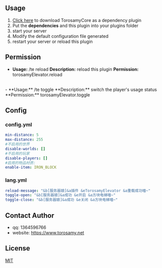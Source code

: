 ## Usage
1. [Click here](https://github.com/ToroSamy/TorosamyCore) to download TorosamyCore as a dependency plugin
2. Put the **dependencies** and this plugin into your plugins folder
3. start your server
4. Modify the default configuration file generated
5. restart your server or reload this plugin
## Permission
- **Usage:** /te reload
  **Description:** reload this plugin
  **Permission:** torosamyElevator.reload
<br>
- **Usage:** /te toggle
  **Description:** switch the player's usage status
  **Permission:** torosamyElevator.toggle

## Config

### config.yml
```yml
min-distance: 5
max-distance: 255
#不启用的世界
disable-worlds: []
#不启用的玩家
disable-players: []
#启用的物品材质:
enable-item: IRON_BLOCK
```

### lang.yml
```yml
reload-message: "&b[服务器娘]&a插件 &eTorosamyElevator &a重载成功喵~"
toggle-open: "&b[服务器娘]&a成功 &e开启 &a方块电梯喵~"
toggle-close: "&b[服务器娘]&a成功 &e关闭 &a方块电梯喵~"
```

## Contact Author

- qq: 1364596766
- website: https://www.torosamy.net

## License

[MIT](./LICENSE)
